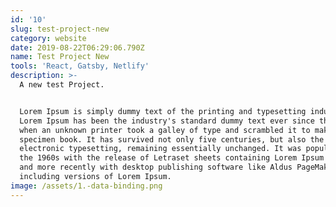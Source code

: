 ```yaml
---
id: '10'
slug: test-project-new
category: website
date: 2019-08-22T06:29:06.790Z
name: Test Project New
tools: 'React, Gatsby, Netlify'
description: >-
  A new test Project.


  Lorem Ipsum is simply dummy text of the printing and typesetting industry.
  Lorem Ipsum has been the industry's standard dummy text ever since the 1500s,
  when an unknown printer took a galley of type and scrambled it to make a type
  specimen book. It has survived not only five centuries, but also the leap into
  electronic typesetting, remaining essentially unchanged. It was popularised in
  the 1960s with the release of Letraset sheets containing Lorem Ipsum passages,
  and more recently with desktop publishing software like Aldus PageMaker
  including versions of Lorem Ipsum.
image: /assets/1.-data-binding.png
---
```


